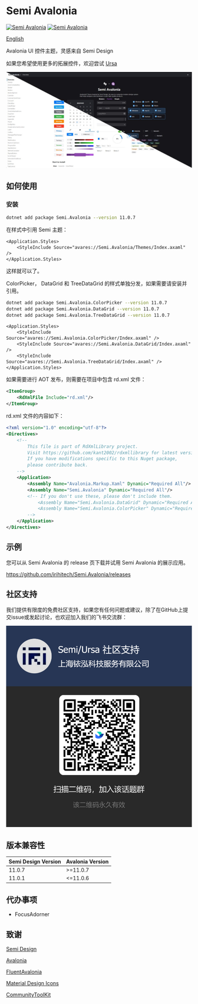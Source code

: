# Semi Avalonia

[![Semi Avalonia](https://img.shields.io/nuget/v/Semi.Avalonia.svg?color=red&style=flat-square)](https://www.nuget.org/packages/Semi.Avalonia/)
[![Semi Avalonia](https://img.shields.io/nuget/dt/Semi.Avalonia.svg?style=flat-square)](https://www.nuget.org/packages/Semi.Avalonia/)

[English](./README.md)

Avalonia UI 控件主题，灵感来自 Semi Design

如果您希望使用更多的拓展控件，欢迎尝试 [Ursa](https://github.com/irihitech/Ursa.Avalonia)

![Light](./docs/demo.jpg)

## 如何使用

### 安装

```bash
dotnet add package Semi.Avalonia --version 11.0.7
```

在样式中引用 Semi 主题：

```xaml
<Application.Styles>
    <StyleInclude Source="avares://Semi.Avalonia/Themes/Index.axaml" />
</Application.Styles>
```

这样就可以了。

ColorPicker， DataGrid 和 TreeDataGrid 的样式单独分发，如果需要请安装并引用。

```bash
dotnet add package Semi.Avalonia.ColorPicker --version 11.0.7
dotnet add package Semi.Avalonia.DataGrid --version 11.0.7
dotnet add package Semi.Avalonia.TreeDataGrid --version 11.0.7
```

```xaml
<Application.Styles>
    <StyleInclude Source="avares://Semi.Avalonia.ColorPicker/Index.axaml" />
    <StyleInclude Source="avares://Semi.Avalonia.DataGrid/Index.axaml" />
    <StyleInclude Source="avares://Semi.Avalonia.TreeDataGrid/Index.axaml" />
</Application.Styles>
```

如果需要进行 AOT 发布，则需要在项目中包含 rd.xml 文件：

```xml
<ItemGroup>
    <RdXmlFile Include="rd.xml"/>
</ItemGroup>
```

rd.xml 文件的内容如下：

```xml
<?xml version="1.0" encoding="utf-8"?>
<Directives>
    <!--
        This file is part of RdXmlLibrary project.
        Visit https://github.com/kant2002/rdxmllibrary for latest version.
        If you have modifications specific to this Nuget package,
        please contribute back.
    -->
    <Application>
        <Assembly Name="Avalonia.Markup.Xaml" Dynamic="Required All"/>
        <Assembly Name="Semi.Avalonia" Dynamic="Required All"/>
        <!-- If you don't use these, please don't include them.
            <Assembly Name="Semi.Avalonia.DataGrid" Dynamic="Required All"/>
            <Assembly Name="Semi.Avalonia.ColorPicker" Dynamic="Required All"/>
        -->
    </Application>
</Directives>
```

## 示例

您可以从 Semi Avalonia 的 release 页下载并试用 Semi Avalonia 的展示应用。

<https://github.com/irihitech/Semi.Avalonia/releases>

## 社区支持

我们提供有限度的免费社区支持，如果您有任何问题或建议，除了在GitHub上提交issue或发起讨论，也欢迎加入我们的飞书交流群：

![FeiShu](./docs/community-support.png)


## 版本兼容性

| Semi Design Version | Avalonia Version |
|:--------------------|:-----------------|
| 11.0.7              | >=11.0.7         |
| 11.0.1              | <=11.0.6         |

## 代办事项

* FocusAdorner

## 致谢

[Semi Design](https://semi.design/)

[Avalonia](https://github.com/AvaloniaUI/Avalonia)

[FluentAvalonia](https://github.com/amwx/FluentAvalonia)

[Material Design Icons](https://pictogrammers.com/library/mdi/)

[CommunityToolKit](https://github.com/CommunityToolkit/dotnet)

